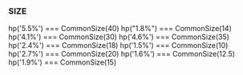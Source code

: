 ### SIZE

hp('5.5%') === CommonSize(40)
hp("1.8%") === CommonSize(14)
hp('4.1%') === CommonSize(30)
hp('4.6%') === CommonSize(35)
hp('2.4%') === CommonSize(18)
hp('1.5%') === CommonSize(10)
hp('2.7%') === CommonSize(20)
hp('1.6%') === CommonSize(12.5)
hp('1.9%') === CommonSize(15)